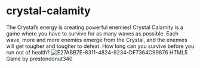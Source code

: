 # crystal-calamity
The Crystal’s energy is creating powerful enemies! Crystal Calamity is a game where you have to survive for as many waves as possible. Each wave, more and more enemies emerge from the Crystal, and the enemies will get tougher and tougher to defeat. How long can you survive before you run out of health? 
![E27ABB7E-8311-4824-9234-DF7364C99876](https://user-images.githubusercontent.com/86032825/170883882-00d14107-d1b2-4aad-89c8-848a4b7db6f0.png)
HTML5 Game by prestondonut340
